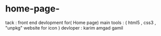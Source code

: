# home-page-
tack : front end devlopment for( Home page)
main tools : ( html5 , css3 , "unpkg" website for icon )
devloper : karim amgad gamil 

